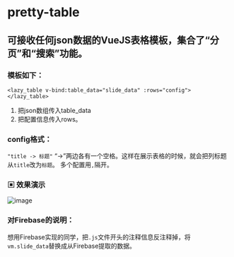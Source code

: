 # pretty-table
## 可接收任何json数据的VueJS表格模板，集合了“分页”和“搜索”功能。

### 模板如下：

`<lazy_table v-bind:table_data="slide_data" :rows="config"></lazy_table>`

1. 把json数组传入table_data
2. 把配置信息传入rows。

### config格式：

`"title -> 标题"`     “->”两边各有一个空格。这样在展示表格的时候，就会把列标题从`title`改为`标题`。
多个配置用`,`隔开。

### ▣ 效果演示
![image](https://github.com/lonkecxd/pretty-table/blob/master/images/table.JPG)

### 对Firebase的说明：

想用Firebase实现的同学，把`.js`文件开头的注释信息反注释掉，将`vm.slide_data`替换成从Firebase提取的数据。
